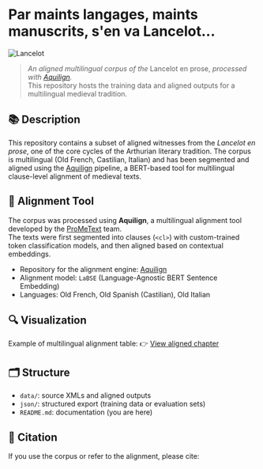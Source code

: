 # Par maints langages, maints manuscrits, s'en va Lancelot...

![Lancelot](./assets/lancelot_kneeling.jpg)

> *An aligned multilingual corpus of the* Lancelot en prose, *processed with [Aquilign](https://github.com/ProMeText/Aquilign).*  
> This repository hosts the training data and aligned outputs for a multilingual medieval tradition.

## 📚 Description

This repository contains a subset of aligned witnesses from the *Lancelot en prose*, one of the core cycles of the Arthurian literary tradition. The corpus is multilingual (Old French, Castilian, Italian) and has been segmented and aligned using the [Aquilign](https://github.com/ProMeText/Aquilign) pipeline, a BERT-based tool for multilingual clause-level alignment of medieval texts.

## 🧰 Alignment Tool

The corpus was processed using **Aquilign**, a multilingual alignment tool developed by the [ProMeText](https://github.com/ProMeText) team.  
The texts were first segmented into clauses (`<cl>`) with custom-trained token classification models, and then aligned based on contextual embeddings.

- Repository for the alignment engine: [Aquilign](https://github.com/ProMeText/Aquilign)
- Alignment model: `LaBSE` (Language-Agnostic BERT Sentence Embedding)
- Languages: Old French, Old Spanish (Castilian), Old Italian

## 🔍 Visualization

Example of multilingual alignment table:
👉 [View aligned chapter](https://prometext.github.io/Multilingual_Aegidius/data/aegidius/results/multilingual_tables_ft/livre_1/partie_2/chapitre_1/final_result.html)

## 🗂️ Structure

- `data/`: source XMLs and aligned outputs
- `json/`: structured export (training data or evaluation sets)
- `README.md`: documentation (you are here)

## 🔖 Citation

If you use the corpus or refer to the alignment, please cite:

